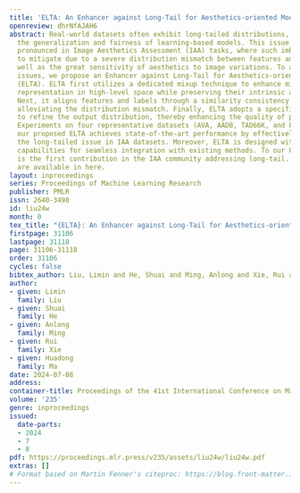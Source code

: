 ```yaml
---
title: 'ELTA: An Enhancer against Long-Tail for Aesthetics-oriented Models'
openreview: dhrNfAJAH6
abstract: Real-world datasets often exhibit long-tailed distributions, compromising
  the generalization and fairness of learning-based models. This issue is particularly
  pronounced in Image Aesthetics Assessment (IAA) tasks, where such imbalance is difficult
  to mitigate due to a severe distribution mismatch between features and labels, as
  well as the great sensitivity of aesthetics to image variations. To address these
  issues, we propose an Enhancer against Long-Tail for Aesthetics-oriented models
  (ELTA). ELTA first utilizes a dedicated mixup technique to enhance minority feature
  representation in high-level space while preserving their intrinsic aesthetic qualities.
  Next, it aligns features and labels through a similarity consistency approach, effectively
  alleviating the distribution mismatch. Finally, ELTA adopts a specific strategy
  to refine the output distribution, thereby enhancing the quality of pseudo-labels.
  Experiments on four representative datasets (AVA, AADB, TAD66K, and PARA) show that
  our proposed ELTA achieves state-of-the-art performance by effectively mitigating
  the long-tailed issue in IAA datasets. Moreover, ELTA is designed with plug-and-play
  capabilities for seamless integration with existing methods. To our knowledge, this
  is the first contribution in the IAA community addressing long-tail. All resources
  are available in here.
layout: inproceedings
series: Proceedings of Machine Learning Research
publisher: PMLR
issn: 2640-3498
id: liu24w
month: 0
tex_title: "{ELTA}: An Enhancer against Long-Tail for Aesthetics-oriented Models"
firstpage: 31106
lastpage: 31118
page: 31106-31118
order: 31106
cycles: false
bibtex_author: Liu, Limin and He, Shuai and Ming, Anlong and Xie, Rui and Ma, Huadong
author:
- given: Limin
  family: Liu
- given: Shuai
  family: He
- given: Anlong
  family: Ming
- given: Rui
  family: Xie
- given: Huadong
  family: Ma
date: 2024-07-08
address:
container-title: Proceedings of the 41st International Conference on Machine Learning
volume: '235'
genre: inproceedings
issued:
  date-parts:
  - 2024
  - 7
  - 8
pdf: https://proceedings.mlr.press/v235/assets/liu24w/liu24w.pdf
extras: []
# Format based on Martin Fenner's citeproc: https://blog.front-matter.io/posts/citeproc-yaml-for-bibliographies/
---
```

